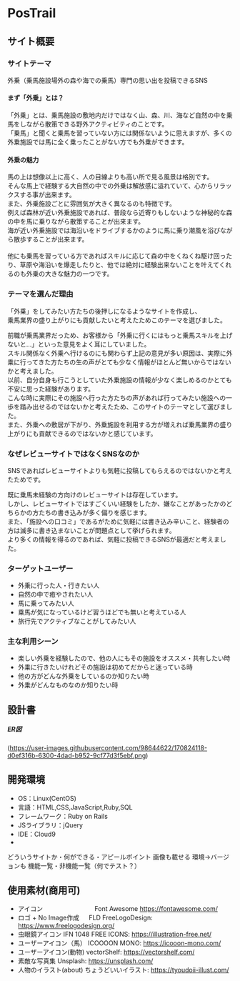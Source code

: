 # PosTrail

## サイト概要
### サイトテーマ
外乗（乗馬施設場外の森や海での乗馬）専門の思い出を投稿できるSNS
#### まず「外乗」とは？
「外乗」とは、乗馬施設の敷地内だけではなく山、森、川、海など自然の中を乗馬をしながら散策できる野外アクティビティのことです。<br>
「乗馬」と聞くと乗馬を習っていない方には関係ないように思えますが、多くの外乗施設では馬に全く乗ったことがない方でも外乗ができます。

#### 外乗の魅力
馬の上は想像以上に高く、人の目線よりも高い所で見る風景は格別です。<br>
そんな馬上で経験する大自然の中での外乗は解放感に溢れていて、心からリラックスする事が出来ます。<br>
また、外乗施設ごとに雰囲気が大きく異なるのも特徴です。<br>
例えば森林が近い外乗施設であれば、普段なら近寄りもしないような神秘的な森の中を馬に乗りながら散策することが出来ます。<br>
海が近い外乗施設では海沿いをドライブするかのように馬に乗り潮風を浴びながら散歩することが出来ます。<br><br>
他にも乗馬を習っている方であればスキルに応じて森の中をくねくね駆け回ったり、草原や海沿いを爆走したりと、他では絶対に経験出来ないことを叶えてくれるのも外乗の大きな魅力の一つです。

### テーマを選んだ理由
「外乗」をしてみたい方たちの後押しになるようなサイトを作成し、<br>
乗馬業界の盛り上がりにも貢献したいと考えたためこのテーマを選びました。

前職が乗馬業界だっため、お客様から「外乗に行くにはもっと乗馬スキルを上げないと…」といった意見をよく耳にしていました。<br>
スキル関係なく外乗へ行けるのにも関わらず上記の意見が多い原因は、実際に外乗に行ってきた方たちの生の声がとても少なく情報がほとんど無いからではないかと考えました。<br>
以前、自分自身も行こうとしていた外乗施設の情報が少なく楽しめるのかとても不安に思った経験があります。<br>
こんな時に実際にその施設へ行った方たちの声があれば行ってみたい施設への一歩を踏み出せるのではないかと考えたため、このサイトのテーマとして選びました。<br>
また、外乗への敷居が下がり、外乗施設を利用する方が増えれば乗馬業界の盛り上がりにも貢献できるのではないかと感じています。


### なぜレビューサイトではなくSNSなのか
SNSであればレビューサイトよりも気軽に投稿してもらえるのではないかと考えたためです。

既に乗馬未経験の方向けのレビューサイトは存在しています。<br>
しかし、レビューサイトではすごくいい経験をしたか、嫌なことがあったかのどちらかの方たちの書き込みが多く偏りを感じます。<br>
また、「施設への口コミ」であるがために気軽には書き込み辛いこと、経験者の方は滅多に書き込まないことが問題点として挙げられます。<br>
より多くの情報を得るのであれば、気軽に投稿できるSNSが最適だと考えました。

### ターゲットユーザー
- 外乗に行った人・行きたい人
- 自然の中で癒やされたい人
- 馬に乗ってみたい人
- 乗馬が気になっているけど習うほどでも無いと考えている人
- 旅行先でアクティブなことがしてみたい人

### 主な利用シーン
- 楽しい外乗を経験したので、他の人にもその施設をオススメ・共有したい時
- 外乗に行きたいけれどその施設は初めてだからと迷っている時
- 他の方がどんな外乗をしているのか知りたい時
- 外乗がどんなものなのか知りたい時

## 設計書
##### ER図
(https://user-images.githubusercontent.com/98644622/170824118-d0ef316b-6300-4dad-b952-9cf77d3f5ebf.png)

## 開発環境
- OS：Linux(CentOS)
- 言語：HTML,CSS,JavaScript,Ruby,SQL
- フレームワーク：Ruby on Rails
- JSライブラリ：jQuery
- IDE：Cloud9
-
どういうサイトか・何ができる・アピールポイント
画像も載せる
環境→バージョンも
機能一覧・非機能一覧（何でテスト？）

## 使用素材(商用可)
- アイコン　　　　　　　　  Font Awesome           https://fontawesome.com/
- ロゴ + No Image作成    　 FLD FreeLogoDesign:    https://www.freelogodesign.org/
- 虫眼鏡アイコン            IFN 1048 FREE ICONS:   https://illustration-free.net/
- ユーザーアイコン（馬）    ICOOOON MONO:          https://icooon-mono.com/
- ユーザーアイコン(動物)    vectorShelf:           https://vectorshelf.com/
- 素敵な写真集              Unsplash:              https://unsplash.com/
- 人物のイラスト(about)     ちょうどいいイラスト:  https://tyoudoii-illust.com/
